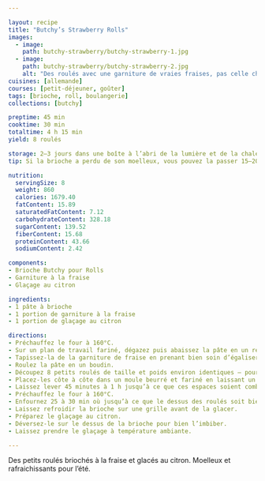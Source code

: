 ```yaml
---

layout: recipe
title: "Butchy’s Strawberry Rolls"
images:
  - image:
    path: butchy-strawberry/butchy-strawberry-1.jpg
  - image:
    path: butchy-strawberry/butchy-strawberry-2.jpg
    alt: "Des roulés avec une garniture de vraies fraises, pas celle chimique que l’on trouve dans les produits industriels."
cuisines: [allemande]
courses: [petit-déjeuner, goûter]
tags: [brioche, roll, boulangerie]
collections: [butchy]

preptime: 45 min
cooktime: 30 min
totaltime: 4 h 15 min
yield: 8 roulés

storage: 2–3 jours dans une boîte à l’abri de la lumière et de la chaleur à température ambiante.
tip: Si la brioche a perdu de son moelleux, vous pouvez la passer 15–20 secondes au micro-ondes pour lui faire retrouver toute sa douceur.

nutrition:
  servingSize: 8
  weight: 860
  calories: 1679.40
  fatContent: 15.89
  saturatedFatContent: 7.12
  carbohydrateContent: 328.18
  sugarContent: 139.52
  fiberContent: 15.68
  proteinContent: 43.66
  sodiumContent: 2.42

components: 
- Brioche Butchy pour Rolls
- Garniture à la fraise
- Glaçage au citron

ingredients:
- 1 pâte à brioche
- 1 portion de garniture à la fraise
- 1 portion de glaçage au citron

directions:
- Préchauffez le four à 160°C.
- Sur un plan de travail fariné, dégazez puis abaissez la pâte en un rectangle de 35 cm sur 25 environ.
- Tapissez-la de la garniture de fraise en prenant bien soin d’égaliser à la spatule, et de laisser un espace des 4 côtés.
- Roulez la pâte en un boudin.
- Découpez 8 petits roulés de taille et poids environ identiques – pour une coupe plus nette, utilisez du fil alimentaire. 
- Placez-les côte à côte dans un moule beurré et fariné en laissant un peu d’espace. 
- Laissez lever 45 minutes à 1 h jusqu’à ce que ces espaces soient comblés.
- Préchauffez le four à 160°C.
- Enfournez 25 à 30 min où jusqu’à ce que le dessus des roulés soit bien doré.
- Laissez refroidir la brioche sur une grille avant de la glacer.
- Préparez le glaçage au citron.
- Déversez-le sur le dessus de la brioche pour bien l’imbiber.
- Laissez prendre le glaçage à température ambiante.

---
```


Des petits roulés briochés à la fraise et glacés au citron. Moelleux et rafraichissants pour l’été.